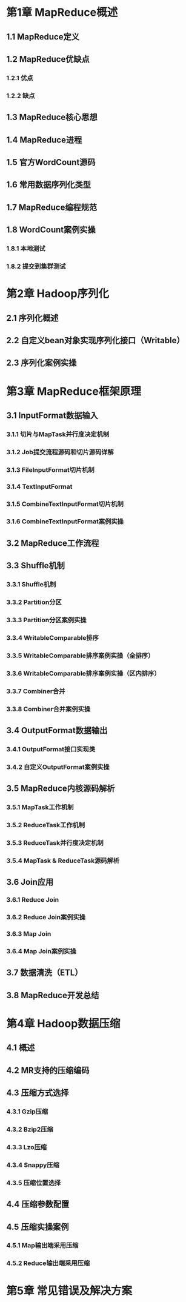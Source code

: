 # 第1章 MapReduce概述
## 1.1 MapReduce定义
## 1.2 MapReduce优缺点
### 1.2.1 优点
### 1.2.2 缺点
## 1.3 MapReduce核心思想
## 1.4 MapReduce进程
## 1.5 官方WordCount源码
## 1.6 常用数据序列化类型
## 1.7 MapReduce编程规范
## 1.8 WordCount案例实操
### 1.8.1 本地测试
### 1.8.2 提交到集群测试
# 第2章 Hadoop序列化
## 2.1 序列化概述
## 2.2 自定义bean对象实现序列化接口（Writable）
## 2.3 序列化案例实操	
# 第3章 MapReduce框架原理
## 3.1 InputFormat数据输入
### 3.1.1 切片与MapTask并行度决定机制
### 3.1.2 Job提交流程源码和切片源码详解
### 3.1.3 FileInputFormat切片机制
### 3.1.4 TextInputFormat
### 3.1.5 CombineTextInputFormat切片机制
### 3.1.6 CombineTextInputFormat案例实操
## 3.2 MapReduce工作流程
## 3.3 Shuffle机制
### 3.3.1 Shuffle机制
### 3.3.2 Partition分区
### 3.3.3 Partition分区案例实操
### 3.3.4 WritableComparable排序
### 3.3.5 WritableComparable排序案例实操（全排序）
### 3.3.6 WritableComparable排序案例实操（区内排序）
### 3.3.7 Combiner合并
### 3.3.8 Combiner合并案例实操
## 3.4 OutputFormat数据输出
### 3.4.1 OutputFormat接口实现类
### 3.4.2 自定义OutputFormat案例实操
## 3.5 MapReduce内核源码解析
### 3.5.1 MapTask工作机制
### 3.5.2 ReduceTask工作机制
### 3.5.3 ReduceTask并行度决定机制
### 3.5.4 MapTask & ReduceTask源码解析
## 3.6 Join应用
### 3.6.1 Reduce Join
### 3.6.2 Reduce Join案例实操
### 3.6.3 Map Join
### 3.6.4 Map Join案例实操
## 3.7 数据清洗（ETL）
## 3.8 MapReduce开发总结
# 第4章 Hadoop数据压缩
## 4.1 概述
## 4.2 MR支持的压缩编码
## 4.3 压缩方式选择
### 4.3.1 Gzip压缩
### 4.3.2 Bzip2压缩
### 4.3.3 Lzo压缩
### 4.3.4 Snappy压缩
### 4.3.5 压缩位置选择
## 4.4 压缩参数配置
## 4.5 压缩实操案例
### 4.5.1 Map输出端采用压缩
### 4.5.2 Reduce输出端采用压缩
# 第5章 常见错误及解决方案
